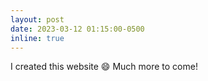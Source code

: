 ```yaml
---
layout: post
date: 2023-03-12 01:15:00-0500
inline: true
---
```


I created this website :smile: Much more to come!
